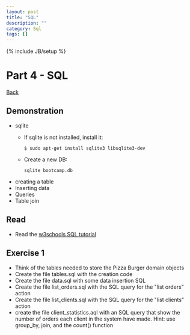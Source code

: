 ```yaml
---
layout: post
title: "SQL"
description: ""
category: Sql
tags: []
---
```

{% include JB/setup %}

Part 4 - SQL
============

[Back](../index.html)

Demonstration
-------------

-   sqlite
    -   If sqlite is not installed, install it:

            $ sudo apt-get install sqlite3 libsqlite3-dev

    -   Create a new DB:

            sqlite bootcamp.db

-   creating a table
-   Inserting data
-   Queries
-   Table join

Read
----

-   Read the [w3schools SQL
    tutorial](http://www.w3schools.com/sql/default.asp)

Exercise 1
----------

-   Think of the tables needed to store the Pizza Burger domain objects
-   Create the file tables.sql with the creation code
-   Create the file data.sql with some data insertion SQL
-   Create the file list\_orders.sql with the SQL query for the "list
    orders" action
-   Create the file list\_clients.sql with the SQL query for the "list
    clients" action
-   create the file client\_statistics.aql with an SQL query that show
    the number of orders each client in the system have made. Hint: use
    group\_by, join, and the count() function


